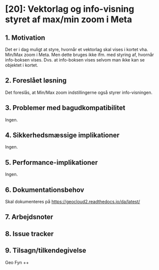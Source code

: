 # [20]: Vektorlag og info-visning styret af max/min zoom i Meta

## 1. Motivation
Det er i dag muligt at styre, hvornår et vektorlag skal vises i kortet vha. Min/Max zoom i Meta. Men dette bruges ikke ifm. med styring af, hvornår info-boksen vises.
Dvs. at info-boksen vises selvom man ikke kan se objektet i kortet.

## 2. Foreslået løsning
Det foreslås, at Min/Max zoom indstillingerne også styrer info-visningen.


## 3. Problemer med bagudkompatibilitet
Ingen.   

## 4. Sikkerhedsmæssige implikationer
Ingen.   

## 5. Performance-implikationer
Ingen.   

## 6. Dokumentationsbehov
Skal dokumenteres på https://geocloud2.readthedocs.io/da/latest/

## 7. Arbejdsnoter

## 8. Issue tracker  

## 9. Tilsagn/tilkendegivelse
Geo Fyn ++
